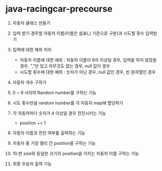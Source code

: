 # java-racingcar-precourse

1. 자동차 클래스 만들기
2. 입력 받기
   경주할 자동차 이름(이름은 쉽표(,) 기준으로 구분)과 시도할 횟수 입력받기
3. 입력에 대한 예외 처리

   * 자동차 이름에 대한 예외 : 자동차 이름이 6자 이상일 경우, 입력을 하지 않았을 경우, ","만 있고 아무것도 없는 경우, null 값이 경우
   * 시도할 횟수에 대한 예외 : 숫자가 아닌 경우, null 값인 경우, 빈 문자열인 경우
4. 자동차 개수 구하기
5. 0 ~ 9 사이의 Random number를 구하는 기능
6. 시도 횟수만큼 random number를 각 자동차 map에 할당하기
7. 각 자동차마다 숫자가 4 이상일 경우 전진시키는 기능

   * position += 1
8. 자동차 이름과 전진 여부를 출력하는 기능
9. 자동차 중 가장 멀리 간 position을 구하는 기능
10. 10.번 size와 동일한 크기의 position을 가지는 자동차 이름 구하는 기능
11. 최종 우승자 출력 기능
